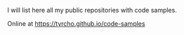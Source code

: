 I will list here all my public repositories with code samples.

Online at https://tyrcho.github.io/code-samples